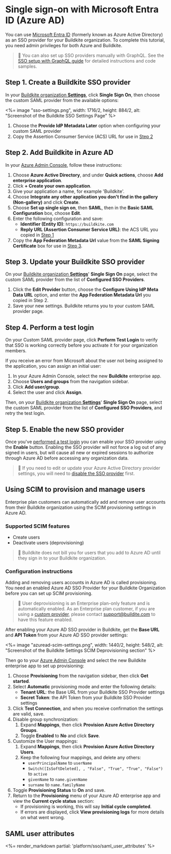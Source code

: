 # Single sign-on with Microsoft Entra ID (Azure AD)

You can use [Microsoft Entra ID](https://www.microsoft.com/en-us/security/business/identity-access/microsoft-entra-id#Overview) (formerly known as Azure Active Directory) as an SSO provider for your Buildkite organization. To complete this tutorial, you need admin privileges for both Azure and Buildkite.

> 📘 You can also set up SSO providers manually with GraphQL.
> See the <a href="/docs/platform/sso/sso-setup-with-graphql">SSO setup with GraphQL guide</a> for detailed instructions and code samples.


## Step 1. Create a Buildkite SSO provider

In your [Buildkite organization **Settings**](https://buildkite.com/organizations/~/settings), click **Single Sign On**, then choose the custom SAML provider from the available options:

<%= image "sso-settings.png", width: 1716/2, height: 884/2, alt: "Screenshot of the Buildkite SSO Settings Page" %>

1. Choose the **Provide IdP Metadata Later** option when configuring your custom SAML provider
2. Copy the Assertion Consumer Service (ACS) URL for use in [Step 2](#step-2-add-buildkite-in-azure-ad)

## Step 2. Add Buildkite in Azure AD

In your [Azure Admin Console](https://portal.azure.com/), follow these instructions:

1. Choose **Azure Active Directory**, and under **Quick actions**, choose **Add enterprise application**.
1. Click **+ Create your own application**.
1. Give your application a name, for example 'Buildkite'.
1. Choose **Integrate any other application you don't find in the gallery (Non-gallery)** and click **Create**.
1. Choose **Set up single sign on**, then **SAML**, then in the **Basic SAML Configuration** box, choose **Edit**.
1. Enter the following configuration and save:
    * **Identifier (Entity ID)**: `https://buildkite.com`
    * **Reply URL (Assertion Consumer Service URL)**: the ACS URL you copied in [Step 1](#step-1-create-a-buildkite-sso-provider)
1. Copy the **App Federation Metadata Url** value from the **SAML Signing Certificate** box for use in [Step 3](#step-3-update-your-buildkite-sso-provider).

## Step 3. Update your Buildkite SSO provider

On your [Buildkite organization **Settings**](https://buildkite.com/organizations/~/settings)' **Single Sign On** page, select the custom SAML provider from the list of **Configured SSO Providers**.

1. Click the **Edit Provider** button, choose the **Configure Using IdP Meta Data URL** option, and enter the **App Federation Metadata Url** you copied in Step 2.
1. Save your new settings. Buildkite returns you to your custom SAML provider page.

## Step 4. Perform a test login

On your Custom SAML provider page, click **Perform Test Login** to verify that SSO is working correctly before you activate it for your organization members.

If you receive an error from Microsoft about the user not being assigned to the application, you can assign an initial user:

1. In your Azure Admin Console, select the new **Buildkite** enterprise app.
1. Choose **Users and groups** from the navigation sidebar.
1. Click **Add user/group**.
1. Select the user and click **Assign**.

Then, on your [Buildkite organization **Settings**](https://buildkite.com/organizations/~/settings)' **Single Sign On** page, select the custom SAML provider from the list of **Configured SSO Providers**, and retry the test login.

## Step 5. Enable the new SSO provider

Once you've [performed a test login](#step-4-perform-a-test-login) you can enable your SSO provider using the **Enable** button. Enabling the SSO provider will not force a log out of any signed in users, but will cause all new or expired sessions to authorize through Azure AD before accessing any organization data.

> 🚧
>If you need to edit or update your Azure Active Directory provider settings, you will need to <a href="/docs/platform/sso#disabling-and-removing-sso">disable the SSO provider</a> first.

## Using SCIM to provision and manage users

Enterprise plan customers can automatically add and remove user accounts from their Buildkite organization using the SCIM provisioning settings in Azure AD.

### Supported SCIM features

* Create users
* Deactivate users (deprovisioning)

> 📘
> Buildkite does not bill you for users that you add to Azure AD until they sign in to your Buildkite organization.

### Configuration instructions

Adding and removing users accounts in Azure AD is called provisioning. You need an enabled Azure AD SSO Provider for your Buildkite Organization before you can set up SCIM provisioning.

> 📘
> User deprovisioning is an Enterprise plan-only feature and is automatically enabled. As an Enterprise plan customer, if you are using a [custom provider](/docs/platform/sso/custom-saml), please contact support@buildite.com to have this feature enabled.

After enabling your Azure AD SSO provider in Buildkite, get the **Base URL** and **API Token** from your Azure AD SSO provider settings:

<%= image "azuread-scim-settings.png", width: 1440/2, height: 548/2, alt: "Screenshot of the Buildkite Settings SCIM Deprovisioning section" %>

Then go to your [Azure Admin Console](https://portal.azure.com/) and select the new Buildkite enterprise app to set up provisioning:

1. Choose **Provisioning** from the navigation sidebar, then click **Get started**.
1. Select **Automatic** provisioning mode and enter the following details:
    * **Tenant URL**: the Base URL from your Buildkite SSO Provider settings
    * **Secret Token**: the API Token from your Buildkite SSO Provider settings
1. Click **Test Connection**, and when you receive confirmation the settings are valid, save.
1. Disable group synchronization:
    1. Expand **Mappings**, then click **Provision Azure Active Directory Groups**.
    1. Toggle **Enabled** to **No** and click **Save**.
1. Customize the User mappings:
    1. Expand **Mappings**, then click **Provision Azure Active Directory Users**.
    1. Keep the following four mappings, and delete any others:
        - `userPrincipalName` to `userName`
        - `Switch([IsSoftDeleted], , "False", "True", "True", "False")` to `active`
        - `givenName` to `name.givenName`
        - `surname` to `name.familyName`
1. Toggle **Provisioning Status** to **On** and save.
1. Return to the **Provisioning** menu of your Azure AD enterprise app and view the **Current cycle status** section:
    * If provisioning is working, this will say **Initial cycle completed**.
    * If errors are displayed, click **View provisioning logs** for more details on what went wrong.

## SAML user attributes

<%= render_markdown partial: 'platform/sso/saml_user_attributes' %>
